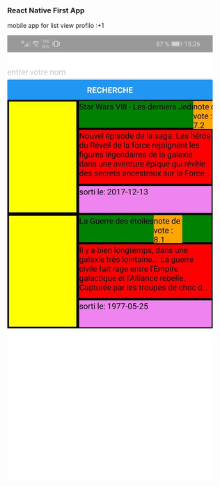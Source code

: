 ### React Native First App

 mobile app for list view profilo :+1

 ![alt text](https://github.com/amir-doukh/React_Native_profilo/blob/master/Images/53873357_776666846042261_3752826175659966464_n.jpg)